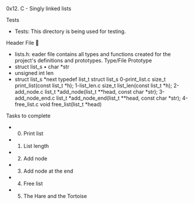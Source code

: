 0x12. C - Singly linked lists

Tests
* Tests: This directory is being used for testing.

Header File 📁
* lists.h: eader file contains all types and functions created for the project's definitions and prototypes.
Type/File              Prototype
* struct list_s		•	char *str
* unsigned int len
* struct list_s *next
typedef list_t	struct list_s
0-print_list.c	size_t print_list(const list_t *h);
1-list_len.c	size_t list_len(const list_t *h);
2-add_node.c	list_t *add_node(list_t **head, const char *str);
3-add_node_end.c	list_t *add_node_end(list_t **head, const char *str);
4-free_list.c	void free_list(list_t *head)


Tasks to complete
* 0. Print list
* 1. List length
* 2. Add node
* 3. Add node at the end
* 4. Free list
* 5. The Hare and the Tortoise
